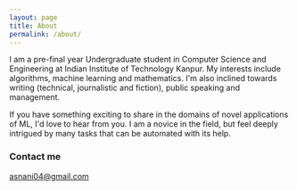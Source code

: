 ```yaml
---
layout: page
title: About
permalink: /about/
---
```


I am a pre-final year Undergraduate student in Computer Science and Engineering at Indian Institute of Technology Kanpur. My interests include algorithms, machine learning and mathematics. I'm also inclined towards writing (technical, journalistic and fiction), public speaking and management. 

If you have something exciting to share in the domains of novel applications of ML, I'd love to hear from you. I am a novice in the field, but feel deeply intrigued by many tasks that can be automated with its help. 

### Contact me

[asnani04@gmail.com](mailto:asnani04@gmail.com)
